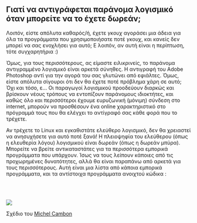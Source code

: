 

<div id="corps">

<h2>Γιατί να αντιγράφεται παράνομα λογισμικό όταν μπορείτε να το έχετε δωρεάν;</h2>

Λοιπόν, είστε απόλυτα καθαρός/ή, έχετε *γκουχ* αγοράσει μια άδεια για
όλα τα προγράμματα που χρησιμοποιήσατε ποτέ *γκουχ*, και κανείς δεν μπορεί
να σας ενοχλήσει για αυτό; Ε λοιπόν, αν αυτή είναι η περίπτωση, τότε
συγχαρητήρια :)

Όμως, για τους περισσότερους, ας είμαστε ειλικρινείς, το παράνομα
αντιγραμμένο λογισμικό είναι αρκετά σύνηθες. Η αντιγραφή του Adobe Photoshop
αντί για την αγορά του σας γλυτώνει από εφιάλτες. Όμως, είστε απόλυτα σίγουροι
ότι δεν θα έχετε ποτέ πρόβλημα χάρη σε αυτό; Όχι και τόσο, ε... Οι
παραγωγοί λογισμικού προοδεύουν διαρκώς και βρίσκουν νέους τρόπους να 
εντοπίζουν παράνομους ιδιοκτήτες, και καθώς όλο και περισσότεροι έχουμε
ευρυζωνική (μόνιμη) σύνδεση στο internet, μπορούν να προσθέσουν ένα online
χαρακτηριστικό στο πρόγραμμά τους που θα ελέγχει το αντίγραφό σας κάθε
φορά που το τρέχετε.

Αν τρέχετε το Linux και εγκαθιστάτε ελεύθερο λογισμικό, δεν θα χρειαστεί
να ανησυχήσετε για αυτό ποτέ ξανά! Η πλειοψηφία του ελεύθερου (όπως η 
ελευθερία λόγου) λογισμικού είναι δωρεάν (όπως η δωρεάν μπύρα). Μπορείτε
να βρείτε αντικαταστάτες για τα περισσότερα εμπορικά προγράμματα που 
υπάρχουν. Ίσως να τους λείπουν κάποιες από τις προχωρημένες δυνατότητες,
αλλά θα είναι παραπάνω από αρκετά για τους περισσότερους. Αυτή είναι
μια λίστα από κάποια εμπορικά προγράμματα, και τα αντίστοιχα προγράμματα
ανοιχτού κώδικα :

<?php

table_parser ("Yes", "No", "Commercial", "Open source", "Exists on 
Windows?");

?>

<br /><br>

<img src="Images/warez.png" />

Σχέδιο του <a href="http://michel.cambon.free.fr/ampere/salle1bis.htm">Michel Cambon</a>

</div>


